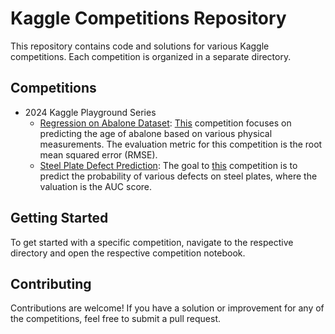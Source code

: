 # Kaggle Competitions Repository

This repository contains code and solutions for various Kaggle competitions. Each competition is organized in a separate directory.

## Competitions

- 2024 Kaggle Playground Series
    - [Regression on Abalone Dataset](./regression-abalone-dataset): [This](https://www.kaggle.com/competitions/playground-series-s4e4) competition focuses on predicting the age of abalone based on various physical measurements. The evaluation metric for this competition is the root mean squared error (RMSE).
    - [Steel Plate Defect Prediction](./steel-plate-defect-prediction): The goal to [this](https://www.kaggle.com/competitions/playground-series-s4e3) competition is to predict the probability of various defects on steel plates, where the valuation is the AUC score.

## Getting Started

To get started with a specific competition, navigate to the respective directory and open the respective competition notebook.

## Contributing

Contributions are welcome! If you have a solution or improvement for any of the competitions, feel free to submit a pull request.
